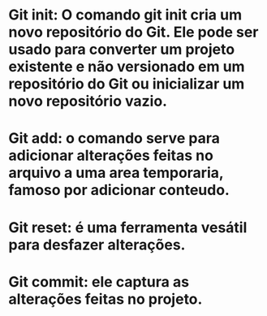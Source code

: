 # Git init: O comando git init cria um novo repositório do Git. Ele pode ser usado para converter um projeto existente e não versionado em um repositório do Git ou inicializar um novo repositório vazio.

# Git add: o comando serve para adicionar alterações feitas no arquivo a uma area temporaria, famoso por adicionar conteudo.

# Git reset: é uma ferramenta vesátil para desfazer alterações.

# Git commit: ele captura as alterações feitas no projeto.



